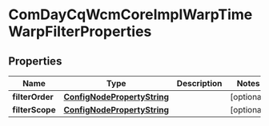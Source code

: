 

# ComDayCqWcmCoreImplWarpTimeWarpFilterProperties

## Properties

Name | Type | Description | Notes
------------ | ------------- | ------------- | -------------
**filterOrder** | [**ConfigNodePropertyString**](ConfigNodePropertyString.md) |  |  [optional]
**filterScope** | [**ConfigNodePropertyString**](ConfigNodePropertyString.md) |  |  [optional]




